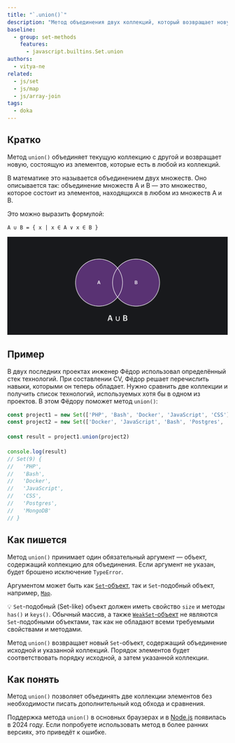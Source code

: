 ```yaml
---
title: "`.union()`"
description: "Метод объединения двух коллекций, который возвращает новую коллекцию с элементами, встречающимися в одной или в обоих коллекциях."
baseline:
  - group: set-methods
    features:
      - javascript.builtins.Set.union
authors:
  - vitya-ne
related:
  - js/set
  - js/map
  - js/array-join
tags:
  - doka
---
```


## Кратко

Метод `union()` объединяет текущую коллекцию с другой и возвращает новую, состоящую из элементов, которые есть в любой из коллекций.

В математике это называется объединением двух множеств. Оно описывается так: объединение множеств A и B — это множество, которое состоит из элементов, находящихся в любом из множеств А и B.

Это можно выразить формулой:

```
A ∪ B = { x | x ∈ A ∨ x ∈ B }
```

![Объединение двух множеств](images/set-union.png)

## Пример

В двух последних проектах инженер Фёдор использовал определённый стек технологий. При составлении CV, Фёдор решает перечислить навыки, которыми он теперь обладает. Нужно сравнить две коллекции и получить список технологий, используемых хотя бы в одном из проектов. В этом Фёдору поможет метод `union()`:

```js
const project1 = new Set(['PHP', 'Bash', 'Docker', 'JavaScript', 'CSS'])
const project2 = new Set(['Docker', 'JavaScript', 'Bash', 'Postgres', 'MongoDB'])

const result = project1.union(project2)

console.log(result)
// Set(9) {
//   'PHP',
//   'Bash',
//   'Docker',
//   'JavaScript',
//   'CSS',
//   'Postgres',
//   'MongoDB'
// }

```

## Как пишется

Метод `union()` принимает один обязательный аргумент — объект, содержащий коллекцию для объединения. Если аргумент не указан, будет брошено исключение `TypeError`.

Аргументом может быть как [`Set`-объект](/js/set/), так и `Set`-подобный объект, например, [`Map`](/js/map/).

💡 `Set`-подобный (Set-like) объект должен иметь свойство `size` и методы `has()` и `keys()`. Обычный массив, а также [`WeakSet`-объект](/js/weak-set/) не являются `Set`-подобными объектами, так как не обладают всеми требуемыми свойствами и методами.

Метод `union()` возвращает новый `Set`-объект, содержащий объединение исходной и указанной коллекций. Порядок элементов будет соответствовать порядку исходной, а затем указанной коллекции.

## Как понять

Метод `union()` позволяет объединять две коллекции элементов без необходимости писать дополнительный код обхода и сравнения.

Поддержка метода `union()` в основных браузерах и в [Node.js](/tools/nodejs/) появилась в 2024 году. Если попробуете использовать метод в более ранних версиях, это приведёт к ошибке.

